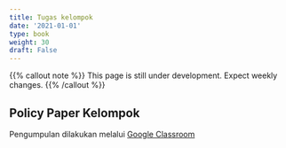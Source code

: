 ```yaml
---
title: Tugas kelompok
date: '2021-01-01'
type: book
weight: 30
draft: False
---
```


{{% callout note %}} This page is still under development. Expect weekly changes. {{% /callout %}}

## Policy Paper Kelompok

Pengumpulan dilakukan melalui [Google Classroom](https://classroom.google.com/c/MzE3MDk1MTQ0NTA0?cjc=d4s4t5p)
